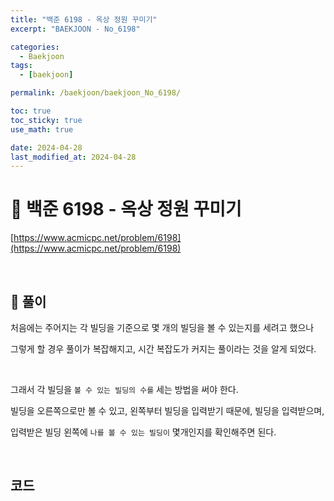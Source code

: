 ```yaml
---
title: "백준 6198 - 옥상 정원 꾸미기"
excerpt: "BAEKJOON - No_6198"

categories:
  - Baekjoon
tags:
  - [baekjoon]

permalink: /baekjoon/baekjoon_No_6198/

toc: true
toc_sticky: true
use_math: true

date: 2024-04-28
last_modified_at: 2024-04-28
---
```


# 🔐 백준 6198 - 옥상 정원 꾸미기

[https://www.acmicpc.net/problem/6198](https://www.acmicpc.net/problem/6198)

<br>

## 🔑 풀이

처음에는 주어지는 각 빌딩을 기준으로 몇 개의 빌딩을 볼 수 있는지를 세려고 했으나 <br>

그렇게 할 경우 풀이가 복잡해지고, 시간 복잡도가 커지는 풀이라는 것을 알게 되었다. <br>

<br>

그래서 각 빌딩을 `볼 수 있는 빌딩의 수를` 세는 방법을 써야 한다. <br>

빌딩을 오른쪽으로만 볼 수 있고, 왼쪽부터 빌딩을 입력받기 때문에, 빌딩을 입력받으며, <br>

입력받은 빌딩 왼쪽에 `나를 볼 수 있는 빌딩이` 몇개인지를 확인해주면 된다.

<br>

## 코드

<script src="https://gist.github.com/jinwoojwa/6cc60eed7ae5535484ca6b33b3768af6.js"></script>


